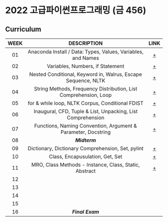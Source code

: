 # 2022 고급파이썬프로그래밍 (금 456)

## Curriculum
| WEEK | DESCRIPTION | LINK |
|:----:|:-----------:|:----:|
| 01 | Anaconda Install / Data: Types, Values, Variables, and Names     | [+](https://github.com/HUFS-Programming-2022/Joowoan_201803939/blob/main/week_01.ipynb)|
| 02 | Variables, Numbers, if Statement                                 | [+](https://github.com/HUFS-Programming-2022/Joowoan_201803939/blob/main/week_02.ipynb)|
| 03 | Nested Conditional, Keyword in, Walrus, Escape Sequence, NLTK    | [+](https://github.com/HUFS-Programming-2022/Joowoan_201803939/blob/main/week_03.ipynb)|
| 04 | String Methods, Frequency Distribution, List Comprehension, Loop | [+](https://github.com/HUFS-Programming-2022/Joowoan_201803939/blob/main/week_04.ipynb)|
| 05 | for & while loop, NLTK Corpus, Conditional FDIST                 | [+](https://github.com/HUFS-Programming-2022/Joowoan_201803939/blob/main/week_05.ipynb)|
| 06 | Inaugural, CFD, Tuple & List, Unpacking, List Comprehension      | [+](https://github.com/HUFS-Programming-2022/Joowoan_201803939/blob/main/week_06.ipynb)|
| 07 | Functions, Naming Convention, Argument & Parameter, Docstring    | [+](https://github.com/HUFS-Programming-2022/Joowoan_201803939/blob/main/week_07.ipynb)|
| 08 |   ***Midterm***    |      |
| 09 | Dictionary, Dictionary Comprehension, Set, pylint                | [+](https://github.com/HUFS-Programming-2022/Joowoan_201803939/blob/main/week_09.ipynb)|
| 10 | Class, Encapusulation, Get, Set                                  | [+](https://github.com/HUFS-Programming-2022/Joowoan_201803939/blob/main/week_10.ipynb)| 
| 11 | MRO, Class Methods - Instance, Class, Static, Abstract           | [+](https://github.com/HUFS-Programming-2022/Joowoan_201803939/blob/main/week_11.ipynb)|
| 12 |                    |      |
| 13 |                    |      |
| 14 |                    |      |
| 15 |                    |      |
| 16 |  ***Final Exam***  |      |
